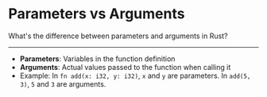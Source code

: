 # Parameters vs Arguments

What's the difference between parameters and arguments in Rust?

---

- **Parameters**: Variables in the function definition
- **Arguments**: Actual values passed to the function when calling it
- Example: In `fn add(x: i32, y: i32)`, `x` and `y` are parameters. In `add(5, 3)`, `5` and `3` are arguments.